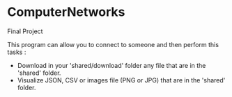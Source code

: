 # ComputerNetworks
Final Project

This program can allow you to connect to someone and then perform this tasks :
 - Download in your 'shared/download' folder any file that are in the 'shared' folder.
 - Visualize JSON, CSV or images file (PNG or JPG) that are in the 'shared' folder.
